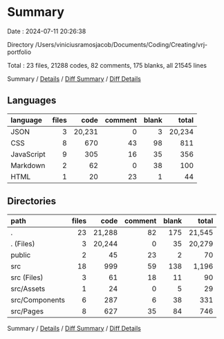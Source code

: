# Summary

Date : 2024-07-11 20:26:38

Directory /Users/viniciusramosjacob/Documents/Coding/Creating/vrj-portfolio

Total : 23 files,  21288 codes, 82 comments, 175 blanks, all 21545 lines

Summary / [Details](details.md) / [Diff Summary](diff.md) / [Diff Details](diff-details.md)

## Languages
| language | files | code | comment | blank | total |
| :--- | ---: | ---: | ---: | ---: | ---: |
| JSON | 3 | 20,231 | 0 | 3 | 20,234 |
| CSS | 8 | 670 | 43 | 98 | 811 |
| JavaScript | 9 | 305 | 16 | 35 | 356 |
| Markdown | 2 | 62 | 0 | 38 | 100 |
| HTML | 1 | 20 | 23 | 1 | 44 |

## Directories
| path | files | code | comment | blank | total |
| :--- | ---: | ---: | ---: | ---: | ---: |
| . | 23 | 21,288 | 82 | 175 | 21,545 |
| . (Files) | 3 | 20,244 | 0 | 35 | 20,279 |
| public | 2 | 45 | 23 | 2 | 70 |
| src | 18 | 999 | 59 | 138 | 1,196 |
| src (Files) | 3 | 61 | 18 | 11 | 90 |
| src/Assets | 1 | 24 | 0 | 5 | 29 |
| src/Components | 6 | 287 | 6 | 38 | 331 |
| src/Pages | 8 | 627 | 35 | 84 | 746 |

Summary / [Details](details.md) / [Diff Summary](diff.md) / [Diff Details](diff-details.md)